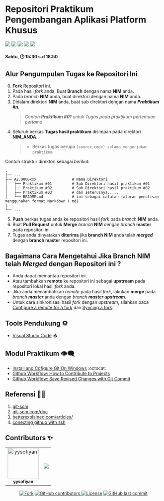  # Repositori Praktikum Pengembangan Aplikasi Platform Khusus
<p align="left">
<a href="#"><img src="https://komarev.com/ghpvc/?username=IF4008&color=blueviolet"></a>
<a href="#"><img src="https://img.shields.io/github/issues-pr/IF4008/PAPK-T5E?style=flat-square"></a>
<a href="#"><img src="https://img.shields.io/github/repo-size/IF4008/PAPK-T5E?style=flat-square"></a>
<a href="#"><img src="https://img.shields.io/github/commit-activity/w/IF4008/PAPK-T5E?style=flat-square"></a>
<a href="#"><img src="https://travis-ci.com/IF4008/PAPK-T5E.svg?branch=master"></a>
</p>

#### Sabtu, 🕐 15:30 s.d 18:50

## Alur Pengumpulan Tugas ke Repositori Ini

0. **Fork** Repositori ini.
1.  Pada hasil _fork_ anda, Buat **Branch** dengan nama **NIM** anda.
2. Pada _branch_ **NIM** anda, buat direktori dengan nama **NIM** anda.
3. Didalam direktori **NIM** anda, buat sub direktori dengan nama _**Praktikum #n**_.
   > _Contoh **Praktikum #01** untuk Tugas pada praktikum pertemuan pertama_
4. Seluruh berkas **Tugas hasil praktikum** disimpan pada direktori **NIM_ANDA**.
   > - Berkas tugas berupa `(source code) selama mengerjakan praktikum`.

Contoh struktur direktori sebagai *berikut:*

    .
    ├── ...
    ├── A2.0000xxx                # Nama Direktori
    │   ├── Praktikum #01         # Sub Direktori hasil praktikum #01
    |   ├── Praktikum #02         # Sub Direktori hasil praktikum #02
    │   ├── Praktikum #03         # dan seterusnya.....
    │   └── README.md             # ini sebagai catatan (aturan penulisan menggunakan format Markdown (.md)
    |                         
    └── ...

5. **Push** berkas tugas anda ke repositori hasil _fork_ pada _branch_ **NIM** anda.
6. Buat **Pull Request** untuk **Merge** _branch_ **NIM** dengan _branch_ **master** pada repositori ini.
7. Tugas anda dinyatakan **diterima** jika **branch NIM** anda telah _**merged**_ dengan **branch master** repositori ini.

## Bagaimana Cara Mengetahui Jika **Branch NIM** telah _**Merged**_ dengan Repositori ini ?

- Anda dapat memantau repositori ini.
- Atau tambahkan **remote** ke repositori ini sebagai **upstream** pada repositori lokal hasil _fork_ anda.
- Jika anda menambahkan _remote_ pada hasil _fork_, lakukan **merge** pada _branch **master**_ anda dengan _branch **master upstream**_.
- Untuk cara sinkronisasi hasil _fork_ dengan _upstream_, silahkan baca [Configure a remote for a fork](https://help.github.com/en/articles/configuring-a-remote-for-a-fork) dan [Syncing a fork](https://help.github.com/en/articles/syncing-a-fork).


## Tools Pendukung ⚙️

- [Visual Studio Code](https://code.visualstudio.com) 📥


## Modul Praktikum 👁‍🗨

- [Install and Cofigure Git On Windows](https://elearning.stmik-sumedang.ac.id) :octocat:
- [Github Workflow: How to Contribute to Projects](https://elearning.stmik-sumedang.ac.id)
- [Github Workflow: Save Revised Changes with Git Commit](https://elearning.stmik-sumedang.ac.id)


## Referensi 🕵️‍♂️

1. [git-scm](https://git-scm.com/book/id/v2/Memulai-Dasar-dasar-Git)
2. [git-scm.com/doc](https://git-scm.com/doc)
3. [betterexplained.com/articles/](https://betterexplained.com/articles/intro-to-distributed-version-control-illustrated/)
4. [conecting github with ssh](https://help.github.com/en/github/authenticating-to-github/connecting-to-github-with-ssh)


## Contributors ✨

<!-- ALL-CONTRIBUTORS-LIST:START - Do not remove or modify this section -->
<!-- prettier-ignore-start -->
<!-- markdownlint-disable -->
<!-- Jika anda ingin memasukan Profil di list contributor: cantumkan NAMA LENGKAP,PHOTO ASLI & LINK REPOSITORI ANDA kemudian menirim pull request-->
<!-- Perhatikan baris kode penulisan contributor dibawah ini -->
<table>
  <tr>
    <td align="center"><a href="#"><img src="https://avatars0.githubusercontent.com/u/34052001?s=460&v=4" width="100px;"
        alt="yysofiyan" /><br /><sub><b>yysofiyan</b></sub></a><br /><a</a></td>
    <td align="center"><a href="https://github.com/IF4008/PAPK-T5D/graphs/contributors"><img src="https://contrib.rocks/image?repo=IF4008/PAPK-T5E"></a>
  </tr>
</table>

<!-- markdownlint-enable -->
<!-- prettier-ignore-end -->
<!-- ALL-CONTRIBUTORS-LIST:END -->


<p align="center">
<a href="#"><img src="https://img.shields.io/github/forks/IF4008/PAPK-T5E?label=fork&style=social"alt="Fork"></a>
<a href="#"><img alt="GitHub contributors" src="https://img.shields.io/github/contributors-anon/IF4008/PAPK-T5E?style=plastic">
<a href="#"><img src="https://poser.pugx.org/laravel/framework/license.svg"alt="License"></a>
<a href="#"><img alt="GitHub last commit" src="https://img.shields.io/github/last-commit/IF4008/PAPK-T5E"></a>
</p>
